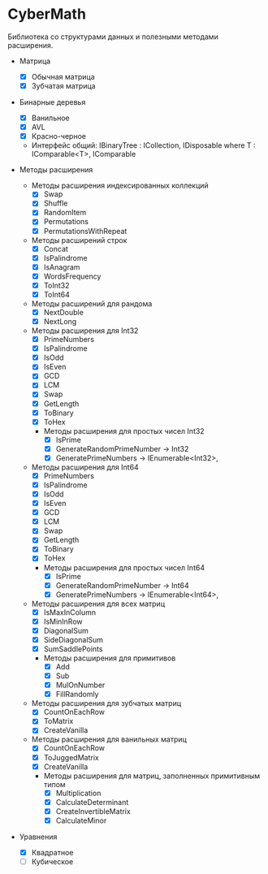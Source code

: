 # CyberMath
Библиотека со структурами данных и полезными методами расширения.

- Матрица
  - [x] Обычная матрица
  - [x] Зубчатая матрица
  
- Бинарные деревья
  - [x] Ванильное
  - [x] AVL
  - [x] Красно-черное
  
  - Интерфейс общий: IBinaryTree : ICollection, IDisposable where T : IComparable&lt;T&gt;, IComparable
  
- Методы расширения
  - Методы раcширения индексированных коллекций
    - [x] Swap
    - [x] Shuffle
    - [x] RandomItem
    - [x] Permutations
    - [x] PermutationsWithRepeat
  - Методы расширений строк
    - [x] Concat
    - [x] IsPalindrome
    - [x] IsAnagram
    - [x] WordsFrequency
    - [x] ToInt32
    - [x] ToInt64
  - Методы расширений для рандома
    - [x] NextDouble
    - [x] NextLong
  - Методы расширения для Int32
    - [x] PrimeNumbers
    - [x] IsPalindrome
    - [x] IsOdd
    - [x] IsEven
    - [x] GCD
    - [x] LCM
    - [x] Swap
    - [x] GetLength
    - [x] ToBinary
    - [x] ToHex
    - Методы расширения для простых чисел Int32
      - [x] IsPrime
      - [x] GenerateRandomPrimeNumber -> Int32
      - [x] GeneratePrimeNumbers -> IEnumerable&lt;Int32&gt;,
  - Методы расширения для Int64
    - [x] PrimeNumbers
    - [x] IsPalindrome
    - [x] IsOdd
    - [x] IsEven
    - [x] GCD
    - [x] LCM
    - [x] Swap
    - [x] GetLength
    - [x] ToBinary
    - [x] ToHex
    - Методы расширения для простых чисел Int64
      - [x] IsPrime
      - [x] GenerateRandomPrimeNumber -> Int64
      - [x] GeneratePrimeNumbers -> IEnumerable&lt;Int64&gt;,
  - Методы расширения для всех матриц
    - [x] IsMaxInColumn
    - [x] IsMinInRow
    - [x] DiagonalSum
    - [x] SideDiagonalSum
    - [x] SumSaddlePoints
    - Методы расширения для примитивов
      - [x] Add
      - [x] Sub
      - [x] MulOnNumber
      - [x] FillRandomly
  - Методы расширения для зубчатых матриц
    - [x] CountOnEachRow
    - [x] ToMatrix
    - [x] CreateVanilla
  - Методы расширения для ванильных матриц
    - [x] CountOnEachRow
    - [x] ToJuggedMatrix
    - [x] CreateVanilla
    - Методы расширения для матриц, заполненных примитивным типом
      - [x] Multiplication
      - [x] CalculateDeterminant
      - [x] CreateInvertibleMatrix
      - [x] CalculateMinor
- Уравнения
  - [x] Квадратное
  - [ ] Кубическое
